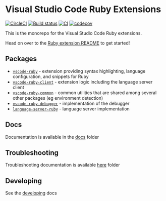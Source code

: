 # Visual Studio Code Ruby Extensions

[![CircleCI](https://img.shields.io/circleci/build/github/rubyide/vscode-ruby?label=circleci&token=c9eaf03305b3fe24e8bc819f3f48060431e8e78f)](https://circleci.com/gh/rubyide/vscode-ruby)
[![Build status](https://ci.appveyor.com/api/projects/status/vlgs2y7tsc4xpj4c?svg=true)](https://ci.appveyor.com/project/rebornix/vscode-ruby)
[![CI](https://img.shields.io/github/workflow/status/rubyide/vscode-ruby/CI.svg?logo=github)](https://github.com/rubyide/vscode-ruby/actions?query=workflow%3ACI)
[![codecov](https://codecov.io/gh/rubyide/vscode-ruby/branch/master/graph/badge.svg)](https://codecov.io/gh/rubyide/vscode-ruby)

This is the monorepo for the Visual Studio Code Ruby extensions.

Head on over to the [Ruby extension README](https://github.com/rubyide/vscode-ruby/blob/master/packages/vscode-ruby-client/README.md) to get started!

## Packages

- [`vscode-ruby`](https://github.com/rubyide/vscode-ruby/blob/master/packages/vscode-ruby) - extension providing syntax highlighting, language configuration, and snippets for Ruby
- [`vscode-ruby-client`](https://github.com/rubyide/vscode-ruby/blob/master/packages/vscode-ruby-client) - extension logic including the language server client
- [`vscode-ruby-common`](https://github.com/rubyide/vscode-ruby/blob/master/packages/vscode-ruby-common) - common utilities that are shared among several other packages (eg environment detection)
- [`vscode-ruby-debugger`](https://github.com/rubyide/vscode-ruby/blob/master/packages/vscode-ruby-debugger) - implementation of the debugger
- [`language-server-ruby`](https://github.com/rubyide/vscode-ruby/blob/master/packages/language-server-ruby) - language server implementation
  <!-- - [`ruby-debug-ide-protocol`](https://github.com/rubyide/vscode-ruby/blob/master/packages/ruby-debug-ide-protocol) - implementation of the [ruby-debug-ide protocol](https://github.com/ruby-debug/ruby-debug-ide/blob/master/protocol-spec.md)r -->

## Docs

Documentation is available in the [docs](https://github.com/rubyide/vscode-ruby/tree/master/docs) folder

## Troubleshooting

Troubleshooting documentation is available [here](https://github.com/rubyide/vscode-ruby/tree/master/docs/troubleshooting.md) folder

## Developing

See the [developing](https://github.com/rubyide/vscode-ruby/blob/master/docs/developing.md) docs
